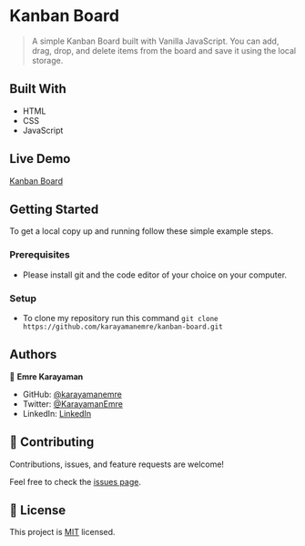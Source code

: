 # Kanban Board

> A simple Kanban Board built with Vanilla JavaScript. You can add, drag, drop, and delete items from the board and save it using the local storage.

## Built With

- HTML
- CSS
- JavaScript

## Live Demo

[Kanban Board](https://karayamanemre.github.io/kanban-board/)

## Getting Started

To get a local copy up and running follow these simple example steps.

### Prerequisites

   - Please install git and the code editor of your choice on your computer.

### Setup

   - To clone my repository run this command `git clone https://github.com/karayamanemre/kanban-board.git` 

## Authors

👤 **Emre Karayaman**

- GitHub: [@karayamanemre](https://github.com/karayamanemre)
- Twitter: [@KarayamanEmre](https://twitter.com/KarayamanEmre)
- LinkedIn: [LinkedIn](https://www.linkedin.com/in/emre-karayaman-a7b45b243/)

## 🤝 Contributing

Contributions, issues, and feature requests are welcome!

Feel free to check the [issues page](../../issues/).

## 📝 License

This project is [MIT](./LICENSE) licensed.
